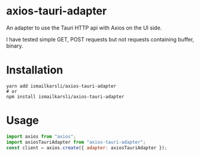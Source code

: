 # axios-tauri-adapter

An adapter to use the Tauri HTTP api with Axios on the UI side.

I have tested simple GET, POST requests but not requests containing buffer, binary.

# Installation

```shell
yarn add ismailkarsli/axios-tauri-adapter
# or
npm install ismailkarsli/axios-tauri-adapter
```

# Usage

```js
import axios from "axios";
import axiosTauriAdapter from "axios-tauri-adapter";
const client = axios.create({ adapter: axiosTauriAdapter });
```

